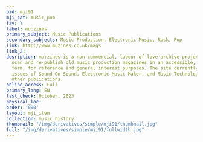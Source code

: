```yaml
---
pid: mji91
mji_cat: music_pub
fav: Y
label: mu:zines
primary_subject: Music Publications
secondary_subjects: Music Production, Electronic Music, Rock, Pop
link: http://www.muzines.co.uk/mags
link_2: 
desription: mu:zines is a non-commercial, labour-of-love archive project to collect,
  scan and re-publish old music production magazines in an accessible, and searchable
  form, for reference and general interest purposes. The site currently features extensive
  issues of Sound On Sound, Electronic Music Maker, and Music Technology alongside
  other publications.
online_access: Full
primary_lang: EN
last_check: October, 2023
physical_loc: 
order: '090'
layout: mji_item
collection: music_history
thumbnail: "/img/derivatives/simple/mji91/thumbnail.jpg"
full: "/img/derivatives/simple/mji91/fullwidth.jpg"
---
```

